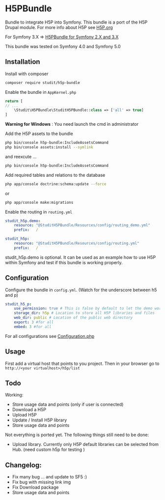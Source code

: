 # H5PBundle
Bundle to integrate H5P into Symfony. This bundle is a port of the H5P Drupal module. For more info about H5P see [H5P.org](https://h5p.org)

For Symfony 3.X => [H5PBundle for Symfony 2.X and 3.X](https://github.com/studit/h5p-bundle/tree/193db01f03584a131b011e7ab8ed9973b1496b6d)

This bundle was tested on Symfony 4.0 and Symfony 5.0

Installation
------------

Install with composer
``` bash
composer require studit/h5p-bundle
```

Enable the bundle in `AppKernel.php`
``` php
return [
// ...
    \Studit\H5PBundle\StuditH5PBundle::class => ['all' => true]
]
```
**Warning for Windows** : You need launch the cmd in administrator

Add the H5P assets to the bundle
``` bash
php bin/console h5p-bundle:IncludeAssetsCommand
php bin/console assets:install --symlink
```
and reexcute ...
```bash
php bin/console h5p-bundle:IncludeAssetsCommand
```
  

Add required tables and relations to the database
``` bash
php app/console doctrine:schema:update --force 
```
or 
````bash
php app/console make:migrations
````

Enable the routing in `routing.yml`
``` yaml
studit_h5p.demo:
    resource: "@StuditH5PBundle/Resources/config/routing_demo.yml"
    prefix:   /

studit_h5p:
    resource: "@StuditH5PBundle/Resources/config/routing.yml"
    prefix:   /
```

studit_h5p.demo is optional. It can be used as an example how to use H5P within Symfony and test if this bundle is working properly.

Configuration
-------------

Configure the bundle in `config.yml`. (Watch for the underscore between h5 and p)
``` yml
studit_h5_p:
    use_permission: true # This is false by default to let the demo work out of the box.
    storage_dir: h5p # Location to store all H5P libraries and files
    web_dir: public # Location of the public web directory
    export: 3 #for all
    embed: 3 #for all
```
For all configurations see [Configuration.php](DependencyInjection/Configuration.php)

Usage
-------------

First add a virtual host that points to you project. Then in your browser go to `http://<your virtualhost>/h5p/list`

Todo
-------------
Working: 
- Store usage data and points (only if user is connected)
- Download a H5P
- Upload H5P
- Update / Install H5P library
- Store usage data and points

Not everything is ported yet. The following things still need to be done:
* Upload library. Currently only H5P default libraries can be selected from Hub. (need custom h5p for testing )

Changelog: 
-------------
- Fix many bug ... and update to SF5 :) 
- Fix bug with missing link img 
- Fix Download package
- Store usage data and points
